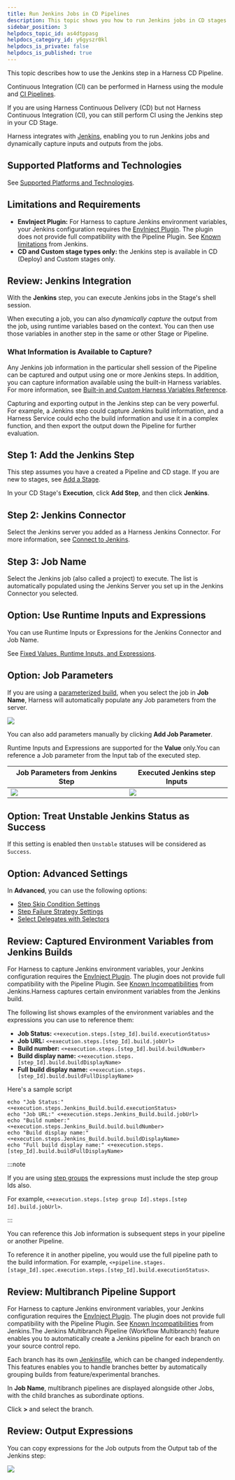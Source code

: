 ```yaml
---
title: Run Jenkins Jobs in CD Pipelines
description: This topic shows you how to run Jenkins jobs in CD stages.
sidebar_position: 3
helpdocs_topic_id: as4dtppasg
helpdocs_category_id: y6gyszr0kl
helpdocs_is_private: false
helpdocs_is_published: true
---
```


This topic describes how to use the Jenkins step in a Harness CD Pipeline.

Continuous Integration (CI) can be performed in Harness using the module and [CI Pipelines](../../../continuous-integration/ci-quickstarts/ci-pipeline-basics.md).

If you are using Harness Continuous Delivery (CD) but not Harness Continuous Integration (CI), you can still perform CI using the Jenkins step in your CD Stage.

Harness integrates with [Jenkins](https://jenkins.io/), enabling you to run Jenkins jobs and dynamically capture inputs and outputs from the jobs. 

## Supported Platforms and Technologies

See [Supported Platforms and Technologies](../../../first-gen/starthere-firstgen/supported-platforms.md).

## Limitations and Requirements

* **EnvInject Plugin:** For Harness to capture Jenkins environment variables, your Jenkins configuration requires the [EnvInject Plugin](https://wiki.jenkins.io/display/JENKINS/EnvInject+Plugin). The plugin does not provide full compatibility with the Pipeline Plugin. See [Known limitations](https://plugins.jenkins.io/envinject) from Jenkins.
* **CD and Custom stage types only:** the Jenkins step is available in CD (Deploy) and Custom stages only.

## Review: Jenkins Integration

With the **Jenkins** step, you can execute Jenkins jobs in the Stage's shell session.

When executing a job, you can also *dynamically capture* the output from the job, using runtime variables based on the context. You can then use those variables in another step in the same or other Stage or Pipeline.

### What Information is Available to Capture?

Any Jenkins job information in the particular shell session of the Pipeline can be captured and output using one or more Jenkins steps. In addition, you can capture information available using the built-in Harness variables. For more information, see [Built-in and Custom Harness Variables Reference](../../../platform/12_Variables-and-Expressions/harness-variables.md).

Capturing and exporting output in the Jenkins step can be very powerful. For example, a Jenkins step could capture Jenkins build information, and a Harness Service could echo the build information and use it in a complex function, and then export the output down the Pipeline for further evaluation.

## Step 1: Add the Jenkins Step

This step assumes you have a created a Pipeline and CD stage. If you are new to stages, see [Add a Stage](../../../platform/8_Pipelines/add-a-stage.md).

In your CD Stage's **Execution**, click **Add Step**, and then click **Jenkins**.

## Step 2: Jenkins Connector

Select the Jenkins server you added as a Harness Jenkins Connector. For more information, see [Connect to Jenkins](../../../platform/7_Connectors/connect-to-jenkins.md).

## Step 3: Job Name

Select the Jenkins job (also called a project) to execute. The list is automatically populated using the Jenkins Server you set up in the Jenkins Connector you selected.

## Option: Use Runtime Inputs and Expressions

You can use Runtime Inputs or Expressions for the Jenkins Connector and Job Name.

See [Fixed Values, Runtime Inputs, and Expressions](../../../platform/20_References/runtime-inputs.md).

## Option: Job Parameters

If you are using a [parameterized build](https://wiki.jenkins.io/display/JENKINS/Parameterized+Build), when you select the job in **Job Name**, Harness will automatically populate any Job parameters from the server.

![](./static/run-jenkins-jobs-in-cd-pipelines-30.png)

You can also add parameters manually by clicking **Add Job Parameter**.

Runtime Inputs and Expressions are supported for the **Value** only.You can reference a Job parameter from the Input tab of the executed step.


| **Job Parameters from Jenkins Step** | **Executed Jenkins step Inputs** |
| --- | --- |
| ![](static/jenkinsparamfromjenkins.png) | ![](static/xecutedjenkinsinputs.png) |

## Option: Treat Unstable Jenkins Status as Success

If this setting is enabled then `Unstable` statuses will be considered as `Success`.

## Option: Advanced Settings

In **Advanced**, you can use the following options:

* [Step Skip Condition Settings](../../../platform/8_Pipelines/w_pipeline-steps-reference/step-skip-condition-settings.md)
* [Step Failure Strategy Settings](../../../platform/8_Pipelines/w_pipeline-steps-reference/step-failure-strategy-settings.md)
* [Select Delegates with Selectors](../../../platform/2_Delegates/delegate-guide/select-delegates-with-selectors.md)

## Review: Captured Environment Variables from Jenkins Builds

For Harness to capture Jenkins environment variables, your Jenkins configuration requires the [EnvInject Plugin](https://wiki.jenkins.io/display/JENKINS/EnvInject+Plugin). The plugin does not provide full compatibility with the Pipeline Plugin. See [Known Incompatibilities](https://wiki.jenkins.io/display/JENKINS/EnvInject+Plugin#EnvInjectPlugin-Knownincompatibilities) from Jenkins.Harness captures certain environment variables from the Jenkins build.

The following list shows examples of the environment variables and the expressions you can use to reference them:

* **Job Status:** `<+execution.steps.[step_Id].build.executionStatus>`
* **Job URL:** `<+execution.steps.[step_Id].build.jobUrl>`
* **Build number:** `<+execution.steps.[step_Id].build.buildNumber>`
* **Build display name:** `<+execution.steps.[step_Id].build.buildDisplayName>`
* **Full build display name:** `<+execution.steps.[step_Id].build.buildFullDisplayName>`

Here's a sample script 

```
echo "Job Status:" <+execution.steps.Jenkins_Build.build.executionStatus>
echo "Job URL:" <+execution.steps.Jenkins_Build.build.jobUrl>
echo "Build number:" <+execution.steps.Jenkins_Build.build.buildNumber>
echo "Build display name:" <+execution.steps.Jenkins_Build.build.buildDisplayName>
echo "Full build display name:" <+execution.steps.[step_Id].build.buildFullDisplayName>
```

:::note

If you are using [step groups](../../cd-technical-reference/cd-gen-ref-category/step-groups.md) the expressions must include the step group Ids also.

For example, `<+execution.steps.[step group Id].steps.[step Id].build.jobUrl>`.

:::

You can reference this Job information is subsequent steps in your pipeline or another Pipeline.

To reference it in another pipeline, you would use the full pipeline path to the build information. For example, `<+pipeline.stages.[stage_Id].spec.execution.steps.[step_Id].build.executionStatus>`.

## Review: Multibranch Pipeline Support

For Harness to capture Jenkins environment variables, your Jenkins configuration requires the [EnvInject Plugin](https://wiki.jenkins.io/display/JENKINS/EnvInject+Plugin). The plugin does not provide full compatibility with the Pipeline Plugin. See [Known Incompatibilities](https://wiki.jenkins.io/display/JENKINS/EnvInject+Plugin#EnvInjectPlugin-Knownincompatibilities) from Jenkins.The Jenkins Multibranch Pipeline (Workflow Multibranch) feature enables you to automatically create a Jenkins pipeline for each branch on your source control repo.

Each branch has its own [Jenkinsfile](https://jenkins.io/doc/book/pipeline/jenkinsfile/), which can be changed independently. This features enables you to handle branches better by automatically grouping builds from feature/experimental branches.

In **Job Name**, multibranch pipelines are displayed alongside other Jobs, with the child branches as subordinate options.

Click **>** and select the branch.

## Review: Output Expressions

You can copy expressions for the Job outputs from the Output tab of the Jenkins step:

![](./static/run-jenkins-jobs-in-cd-pipelines-31.png)